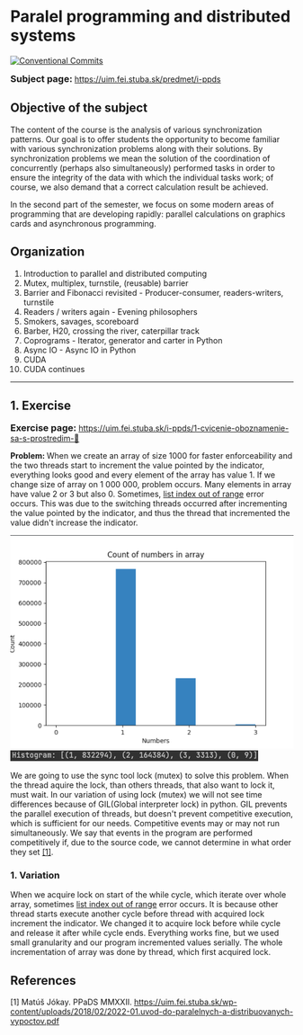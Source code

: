 <h1>Paralel programming and distributed systems</h1>

[![Conventional Commits](https://img.shields.io/badge/Conventional%20Commits-1.0.0-blue.svg)](https://conventionalcommits.org)

<h3 style="display: inline">Subject
page:</h3> <a href="https://uim.fei.stuba.sk/predmet/i-ppds">https://uim.fei.stuba.sk/predmet/i-ppds </a>
<h2>Objective of the subject</h2>
<p>The content of the course is the analysis of various synchronization patterns. 
Our goal is to offer students the opportunity to become familiar with various synchronization problems along with their 
solutions. By synchronization problems we mean the solution of the coordination of concurrently (perhaps also simultaneously)
performed tasks in order to ensure the integrity of the data with which the individual tasks work; of course, we also
demand that a correct calculation result be achieved.

In the second part of the semester, we focus on some modern areas of programming that are developing rapidly: parallel
calculations on graphics cards and asynchronous programming.</p>
<h2>Organization</h2>
<ol>
<li>Introduction to parallel and distributed computing</li>
<li>Mutex, multiplex, turnstile, (reusable) barrier</li>
<li>Barrier and Fibonacci revisited - Producer-consumer, readers-writers, turnstile</li>
<li>Readers / writers again - Evening philosophers</li>
<li>Smokers, savages, scoreboard</li>
<li>Barber, H20, crossing the river, caterpillar track</li>
<li>Coprograms - Iterator, generator and carter in Python</li>
<li>Async IO - Async IO in Python</li>
<li>CUDA</li>
<li>CUDA continues</li>
</ol>
<hr>
<h2>1. Exercise</h2>
<h3 style="display: inline">Exercise page:</h3> <a href="https://uim.fei.stuba.sk/i-ppds/1-cvicenie-oboznamenie-sa-s-prostredim-🐍 ">https://uim.fei.stuba.sk/i-ppds/1-cvicenie-oboznamenie-sa-s-prostredim-🐍 </a>
<p><strong>Problem: </strong>When we create an array of size 1000 for faster enforceability and the two threads start to increment the value
pointed by the indicator, everything looks good and every element of the array has value 1. If we change size of array
on 1 000 000, problem occurs. Many elements in array have value 2 or 3 but also 0. Sometimes, <u>list index out of range</u>
error occurs. This was due to the switching threads occurred after incrementing the value pointed by the indicator, and
thus the thread that incremented the value didn't increase the indicator.</p>
<img src="problem_hist_vis.png" alt="problem histogram">
<img src="problem_hist.png" alt="problem histogram visualization">

We are going to use the sync tool lock (mutex) to solve this problem. When the thread aquire the lock, than others
threads, that also want to lock it, must wait. In our variation of using lock (mutex) we will not see time differences
because of GIL(Global interpreter lock) in python. GIL prevents the parallel execution of threads, but doesn't prevent
competitive execution, which is sufficient for our needs. Competitive events may or may not run simultaneously. We say
that events in the program are performed competitively if, due to the source code, we cannot determine in what order
they set [[1]](#1).
<h3>1. Variation</h3>
<p>
When we acquire lock on start of the while cycle, which iterate over whole array, sometimes <u>list index out of range</u>
error occurs. It is because other thread starts execute another cycle before thread with acquired 
lock increment the indicator. We changed it to acquire lock before while cycle and release it after while cycle ends.
Everything works fine, but we used small granularity and our program incremented values serially. The whole incrementation
of array was done by thread, which first acquired lock.
</p>

## References

<a id="1">[1]</a>
Matúš Jókay. PPaDS MMXXII.
<a href="https://uim.fei.stuba.sk/wp-content/uploads/2018/02/2022-01.uvod-do-paralelnych-a-distribuovanych-vypoctov.pdf">https://uim.fei.stuba.sk/wp-content/uploads/2018/02/2022-01.uvod-do-paralelnych-a-distribuovanych-vypoctov.pdf </a>

